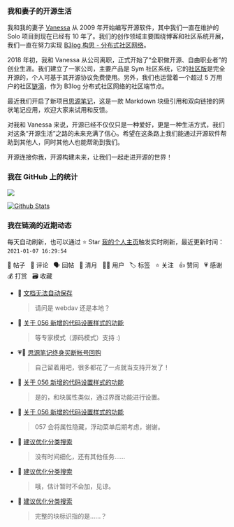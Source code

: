 ### 我和妻子的开源生活

我和我的妻子 [Vanessa](https://github.com/Vanessa219) 从 2009 年开始编写开源软件，其中我们一直在维护的 Solo 项目到现在已经有 10 年了。我们的创作领域主要围绕博客和社区系统开展，我们一直在努力实现 [B3log 构思 - 分布式社区网络](https://ld246.com/article/1546941897596)。

2018 年初，我和 Vanessa 从公司离职，正式开始了“全职做开源、自由职业者”的创业生涯。我们建立了一家公司，主要产品是 Sym 社区系统，它的[社区版](https://github.com/88250/symphony)是完全开源的，个人可基于其开源协议免费使用。另外，我们也运营着一个超过 5 万用户的社区[链滴](https://ld246.com)，作为 B3log 分布式社区网络的社区端节点。

最近我们开启了新项目[思源笔记](https://github.com/siyuan-note/siyuan)，这是一款 Markdown 块级引用和双向链接的网状笔记应用，欢迎大家来试用和反馈。

对我和 Vanessa 来说，开源已经不仅仅只是一种爱好，更是一种生活方式，我们对这条“开源生活”之路的未来充满了信心。希望在这条路上我们能通过开源软件帮助到其他人，同时其他人也能帮助到我们。

开源连接你我，开源构建未来，让我们一起走进开源的世界！

### 我在 GitHub 上的统计

<a title="Hits" target="_blank" href="https://github.com/88250/88250"><img src="https://hits.b3log.org/88250/88250.svg"></a>

[![Github Stats](https://github-readme-stats.vercel.app/api?username=88250&theme=tokyonight&show_icons=true)](https://github.com/88250)

<!--events start -->

### 我在链滴的近期动态

每天自动刷新，也可以通过 ⭐️ Star [我的个人主页](https://github.com/88250/88250)触发实时刷新，最近更新时间：`2021-01-07 16:29:54`

📝 帖子 &nbsp; 💬 评论 &nbsp; 🗣 回帖 &nbsp; 🌙 清月 &nbsp; 👨‍💻 用户 &nbsp; 🏷️ 标签 &nbsp; ⭐️ 关注 &nbsp; 👍 赞同 &nbsp; 💗 感谢 &nbsp; 💰 打赏 &nbsp; 🗃 收藏

* 💬 [文档无法自动保存](https://ld246.com/article/1610000120511/comment/1610001933758#comments)

  > 请问是 webdav 还是本地？
* 💬 [关于 056 新增的代码设置样式的功能](https://ld246.com/article/1609941452220/comment/1610001414132#comments)

  > 等专家模式（源码模式）支持 :)
* 💗💬 [思源笔记终身买断帐号回购](https://ld246.com/article/1609818892117/comment/1609992387611#comments)

  > 自己留着用吧，很多都花了一点就当支持开发了！
* 💬 [关于 056 新增的代码设置样式的功能](https://ld246.com/article/1609941452220/comment/1609986242191#comments)

  > 是的，和块属性类似，通过界面功能进行设置。
* 💬 [关于 056 新增的代码设置样式的功能](https://ld246.com/article/1609941452220/comment/1609984098957#comments)

  > 057 会将属性隐藏，浮动菜单后期考虑，谢谢。
* 💬 [建议优化分类搜索](https://ld246.com/article/1609494578154/comment/1609945809734#comments)

  > 没有时间细化，还有其他任务……
* 💬 [建议优化分类搜索](https://ld246.com/article/1609494578154/comment/1609944418355#comments)

  > 哦，估计暂时不会加，见谅。
* 💬 [建议优化分类搜索](https://ld246.com/article/1609494578154/comment/1609943996892#comments)

  > 完整的块标识指的是……？


<!--events end -->
